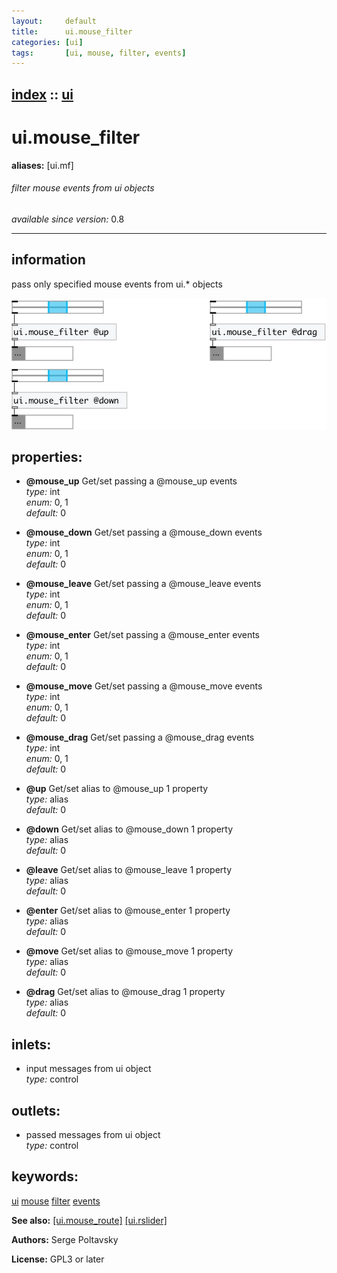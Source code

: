 ```yaml
---
layout:     default
title:      ui.mouse_filter
categories: [ui]
tags:       [ui, mouse, filter, events]
---
```

[index](index.html) :: [ui](category_ui.html)
---

# ui.mouse_filter
**aliases:** [ui.mf]


###### filter mouse events from ui objects

*available since version:* 0.8

---


## information
pass only specified mouse events from ui.* objects


[![example](../examples/img/ui.mouse_filter.jpg)](../examples/pd/ui.mouse_filter.pd)







## properties:

* **@mouse_up** 
Get/set passing a @mouse_up events<br>
_type:_ int<br>
_enum:_ 0, 1<br>
_default:_ 0<br>

* **@mouse_down** 
Get/set passing a @mouse_down events<br>
_type:_ int<br>
_enum:_ 0, 1<br>
_default:_ 0<br>

* **@mouse_leave** 
Get/set passing a @mouse_leave events<br>
_type:_ int<br>
_enum:_ 0, 1<br>
_default:_ 0<br>

* **@mouse_enter** 
Get/set passing a @mouse_enter events<br>
_type:_ int<br>
_enum:_ 0, 1<br>
_default:_ 0<br>

* **@mouse_move** 
Get/set passing a @mouse_move events<br>
_type:_ int<br>
_enum:_ 0, 1<br>
_default:_ 0<br>

* **@mouse_drag** 
Get/set passing a @mouse_drag events<br>
_type:_ int<br>
_enum:_ 0, 1<br>
_default:_ 0<br>

* **@up** 
Get/set alias to @mouse_up 1 property<br>
_type:_ alias<br>
_default:_ 0<br>

* **@down** 
Get/set alias to @mouse_down 1 property<br>
_type:_ alias<br>
_default:_ 0<br>

* **@leave** 
Get/set alias to @mouse_leave 1 property<br>
_type:_ alias<br>
_default:_ 0<br>

* **@enter** 
Get/set alias to @mouse_enter 1 property<br>
_type:_ alias<br>
_default:_ 0<br>

* **@move** 
Get/set alias to @mouse_move 1 property<br>
_type:_ alias<br>
_default:_ 0<br>

* **@drag** 
Get/set alias to @mouse_drag 1 property<br>
_type:_ alias<br>
_default:_ 0<br>



## inlets:

* input messages from ui object<br>
_type:_ control



## outlets:

* passed messages from ui object<br>
_type:_ control



## keywords:

[ui](keywords/ui.html)
[mouse](keywords/mouse.html)
[filter](keywords/filter.html)
[events](keywords/events.html)



**See also:**
[\[ui.mouse_route\]](ui.mouse_route.html)
[\[ui.rslider\]](ui.rslider.html)




**Authors:** Serge Poltavsky




**License:** GPL3 or later





